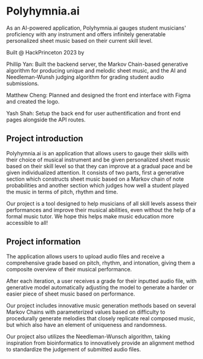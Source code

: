 # Polyhymnia.ai 

As an AI-powered application, Polyhymnia.ai gauges student musicians' proficiency with any instrument and offers infinitely generatable personalized sheet music based on their current skill level.

Built @ HackPrinceton 2023 by

Phillip Yan: Built the backend server, the Markov Chain-based generative algorithm for producing unique and melodic sheet music, and the AI and Needleman-Wunsh judging algorithm for grading student audio submissions.

Matthew Cheng: Planned and designed the front end interface with Figma and created the logo. 

Yash Shah: Setup the back end for user authentification and front end pages alongside the API routes. 


## Project introduction

Polyhymnia.ai is an application that allows users to gauge their skills with their choice of musical instrument and be given personalized sheet music based on their skill level so that they can improve at a gradual pace and be given individualized attention. It consists of two parts, first a generative section which constructs sheet music based on a Markov chain of note probabilities and another section which judges how well a student played the music in terms of pitch, rhythm and time.

Our project is a tool designed to help musicians of all skill levels assess their performances and improve their musical abilities, even without the help of a formal music tutor. We hope this helps make music education more accessible to all! 

## Project information
The application allows users to upload audio files and receive a comprehensive grade based on pitch, rhythm, and intonation, 
giving them a composite overview of their musical performance.

After each iteration, a user receives a grade for their inputted audio file, with generative model automatically adjusting the model to generate a harder or easier piece of sheet music based on performance. 

Our project includes innovative music generation methods based on several Markov Chains with parameterized values based on difficulty to procedurally generate melodies that closely replicate real composed music, but which also have an element of uniqueness and randomness.

Our project also utilizes the Needleman-Wunsch algorithm, taking inspiration from bioinformatics to innovatively provide an alignment method to standardize the judgement of submitted audio files.
